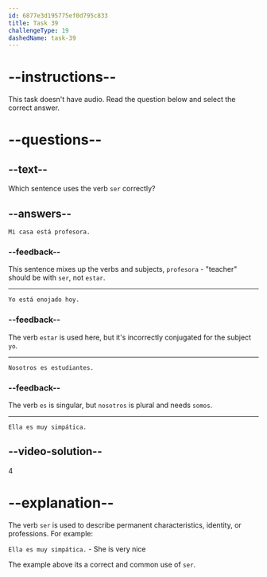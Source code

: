 ```yaml
---
id: 6877e3d195775ef0d795c833
title: Task 39
challengeType: 19
dashedName: task-39
---
```


# --instructions--

This task doesn't have audio. Read the question below and select the correct answer.

# --questions--

## --text--

Which sentence uses the verb `ser` correctly?

## --answers--

`Mi casa está profesora.`

### --feedback--

This sentence mixes up the verbs and subjects, `profesora` - "teacher" should be with `ser`, not `estar`.

---

`Yo está enojado hoy.`

### --feedback--

The verb `estar` is used here, but it's incorrectly conjugated for the subject `yo`.

---

`Nosotros es estudiantes.`

### --feedback--

The verb `es` is singular, but `nosotros` is plural and needs `somos`.

---

`Ella es muy simpática.`

## --video-solution--

4

# --explanation--

The verb `ser` is used to describe permanent characteristics, identity, or professions. For example:

`Ella es muy simpática.` - She is very nice

The example above its a correct and common use of `ser`.

